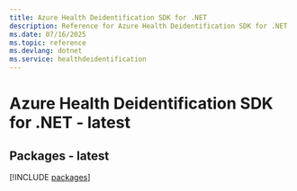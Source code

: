 ```yaml
---
title: Azure Health Deidentification SDK for .NET
description: Reference for Azure Health Deidentification SDK for .NET
ms.date: 07/16/2025
ms.topic: reference
ms.devlang: dotnet
ms.service: healthdeidentification
---
```

# Azure Health Deidentification SDK for .NET - latest
## Packages - latest
[!INCLUDE [packages](health-deidentification-index.md)]